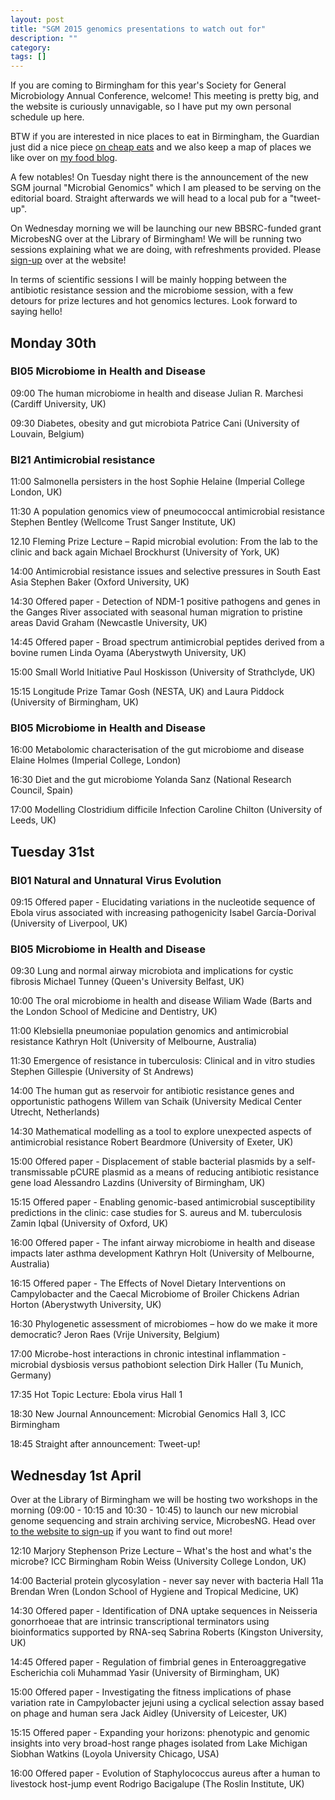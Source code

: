 ```yaml
---
layout: post
title: "SGM 2015 genomics presentations to watch out for"
description: ""
category: 
tags: []
---
```


If you are coming to Birmingham for this year's Society for General Microbiology Annual Conference, welcome! This meeting is pretty big, and the website is curiously unnavigable, so I have put my own personal schedule up here.

BTW if you are interested in nice places to eat in Birmingham, the Guardian just did a nice piece <a href="http://www.theguardian.com/travel/2009/jul/08/birmingham-budget-restaurants-uk-food">on cheap eats</a> and we also keep a map of places we like over on <a href="http://smokeandumami.com/where-to-eat-in-birmingham/">my food blog</a>.

A few notables! On Tuesday night there is the announcement of the new SGM journal "Microbial Genomics" which I am pleased to be serving on the editorial board. Straight afterwards we will head to a local pub for a "tweet-up".

On Wednesday morning we will be launching our new BBSRC-funded grant MicrobesNG over at the Library of Birmingham! We will be running two sessions explaining what we are doing, with refreshments provided. Please <a href="http://microbesng.uk/sgm2015">sign-up</a> over at the website!

In terms of scientific sessions I will be mainly hopping between the antibiotic resistance session and the microbiome session, with a few detours for prize lectures and hot genomics lectures. Look forward to saying hello!

## Monday 30th

### BI05 Microbiome in Health and Disease

09:00 The human microbiome in health and disease Julian R. Marchesi (Cardiff University, UK)

09:30 Diabetes, obesity and gut microbiota Patrice Cani (University of Louvain, Belgium)

### BI21 Antimicrobial resistance

11:00 Salmonella persisters in the host Sophie Helaine (Imperial College London, UK)

11:30 A population genomics view of pneumococcal antimicrobial resistance Stephen Bentley (Wellcome Trust Sanger Institute, UK)

12.10 Fleming Prize Lecture – Rapid microbial evolution: From the lab to the clinic and back again Michael Brockhurst (University of York, UK)

14:00 Antimicrobial resistance issues and selective pressures in South East Asia Stephen Baker (Oxford University, UK)

14:30 Offered paper - Detection of NDM-1 positive pathogens and genes in the Ganges River associated with seasonal human migration to pristine areas David Graham (Newcastle University, UK)

14:45 Offered paper - Broad spectrum antimicrobial peptides derived from a bovine rumen Linda Oyama (Aberystwyth University, UK)

15:00 Small World Initiative Paul Hoskisson (University of Strathclyde, UK)

15:15 Longitude Prize Tamar Gosh (NESTA, UK) and Laura Piddock (University of Birmingham, UK)

### BI05 Microbiome in Health and Disease

16:00 Metabolomic characterisation of the gut microbiome and disease Elaine Holmes (Imperial College, London)

16:30 Diet and the gut microbiome Yolanda Sanz (National Research Council, Spain)

17:00 Modelling Clostridium difficile Infection Caroline Chilton (University of Leeds, UK)

## Tuesday 31st

### BI01 Natural and Unnatural Virus Evolution

09:15 Offered paper - Elucidating variations in the nucleotide sequence of Ebola virus associated with increasing pathogenicity Isabel García-Dorival (University of Liverpool, UK)

### BI05 Microbiome in Health and Disease

09:30 Lung and normal airway microbiota and implications for cystic fibrosis Michael Tunney (Queen's University Belfast, UK)

10:00 The oral microbiome in health and disease Wiliam Wade (Barts and the London School of Medicine and Dentistry, UK)

11:00 Klebsiella pneumoniae population genomics and antimicrobial resistance Kathryn Holt (University of Melbourne, Australia)

11:30 Emergence of resistance in tuberculosis: Clinical and in vitro studies Stephen Gillespie (University of St Andrews)

14:00 The human gut as reservoir for antibiotic resistance genes and opportunistic pathogens Willem van Schaik (University Medical Center Utrecht, Netherlands)

14:30 Mathematical modelling as a tool to explore unexpected aspects of antimicrobial resistance Robert Beardmore (University of Exeter, UK)

15:00 Offered paper - Displacement of stable bacterial plasmids by a self-transmissable pCURE plasmid as a means of reducing antibiotic resistance gene load 
Alessandro Lazdins (University of Birmingham, UK)

15:15 Offered paper - Enabling genomic-based antimicrobial susceptibility predictions in the clinic: case studies for S. aureus and M. tuberculosis 
Zamin Iqbal (University of Oxford, UK)

16:00 Offered paper - The infant airway microbiome in health and disease impacts later asthma development Kathryn Holt (University of Melbourne, Australia)

16:15 Offered paper - The Effects of Novel Dietary Interventions on Campylobacter and the Caecal Microbiome of Broiler Chickens Adrian Horton (Aberystwyth University, UK)

16:30 Phylogenetic assessment of microbiomes – how do we make it more democratic?  Jeron Raes (Vrije University, Belgium)

17:00 Microbe-host interactions in chronic intestinal inflammation - microbial dysbiosis versus pathobiont selection Dirk Haller (Tu Munich, Germany)

17:35 Hot Topic Lecture: Ebola virus Hall 1

18:30 New Journal Announcement: Microbial Genomics Hall 3, ICC Birmingham

18:45 Straight after announcement: Tweet-up!

## Wednesday 1st April

Over at the Library of Birmingham we will be hosting two workshops in the morning (09:00 - 10:15 and 10:30 - 10:45) to launch our new microbial genome sequencing and strain archiving service, MicrobesNG. Head over <a href="http://microbesng.uk/sgm2015">to the website to sign-up</a> if you want to find out more!

12:10 Marjory Stephenson Prize Lecture – What's the host and what's the microbe?  ICC Birmingham Robin Weiss (University College London, UK)

14:00 Bacterial protein glycosylation - never say never with bacteria Hall 11a Brendan Wren (London School of Hygiene and Tropical Medicine, UK)

14:30 Offered paper - Identification of DNA uptake sequences in Neisseria gonorrhoeae that are intrinsic transcriptional terminators using bioinformatics supported by RNA-seq Sabrina Roberts (Kingston University, UK)

14:45 Offered paper - Regulation of fimbrial genes in Enteroaggregative Escherichia coli Muhammad Yasir (University of Birmingham, UK) 

15:00 Offered paper - Investigating the fitness implications of phase variation rate in Campylobacter jejuni using a cyclical selection assay based on phage and human sera Jack Aidley (University of Leicester, UK)

15:15 Offered paper - Expanding your horizons: phenotypic and genomic insights into very broad-host range phages isolated from Lake Michigan Siobhan Watkins (Loyola University Chicago, USA)

16:00 Offered paper - Evolution of Staphylococcus aureus after a human to livestock host-jump event Rodrigo Bacigalupe (The Roslin Institute, UK)

